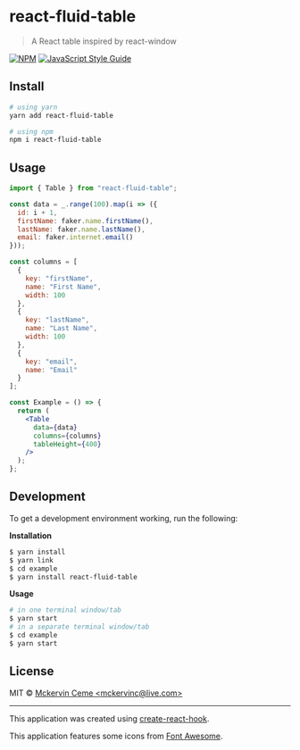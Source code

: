 # react-fluid-table

> A React table inspired by react-window

[![NPM](https://img.shields.io/npm/v/react-fluid-table.svg)](https://www.npmjs.com/package/react-fluid-table) [![JavaScript Style Guide](https://img.shields.io/badge/code_style-standard-brightgreen.svg)](https://standardjs.com)

## Install

```bash
# using yarn
yarn add react-fluid-table

# using npm
npm i react-fluid-table
```

## Usage

```jsx
import { Table } from "react-fluid-table";

const data = _.range(100).map(i => ({
  id: i + 1,
  firstName: faker.name.firstName(),
  lastName: faker.name.lastName(),
  email: faker.internet.email()
}));

const columns = [
  {
    key: "firstName",
    name: "First Name",
    width: 100
  },
  {
    key: "lastName",
    name: "Last Name",
    width: 100
  },
  {
    key: "email",
    name: "Email"
  }
];

const Example = () => {
  return (
    <Table
      data={data}
      columns={columns}
      tableHeight={400}
    />
  );
};
```

## Development

To get a development environment working, run the following:

**Installation**

```bash
$ yarn install
$ yarn link
$ cd example
$ yarn install react-fluid-table
```

**Usage**

```bash
# in one terminal window/tab
$ yarn start
# in a separate terminal window/tab
$ cd example
$ yarn start
```

## License

MIT © [Mckervin Ceme &lt;mckervinc@live.com&gt;](https://github.com/mckervinc)

---

This application was created using [create-react-hook](https://github.com/hermanya/create-react-hook).

This application features some icons from [Font Awesome](https://fontawesome.com/license/free).
